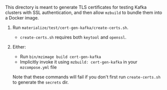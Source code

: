 This directory is meant to generate TLS certificates for testing Kafka clusters
with SSL authentication, and then allow `mzbuild` to bundle them into a Docker
image.

1. Run `materialize/test/cert-gen-kafka/create-certs.sh`.
    - `create-certs.sh` requires both `keytool` and `openssl`.
1. Either:
    - Run `bin/mzimage build cert-gen-kafka`
    - Implicitly invoke it using `mzbuild: cert-gen-kafka` in your
      `mzcompose.yml` file

    Note that these commands will fail if you don't first run `create-certs.sh`
    to generate the `secrets` dir.
